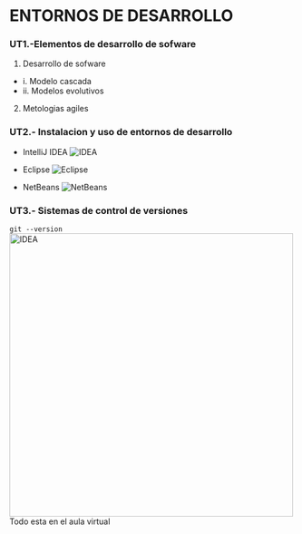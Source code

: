 # ENTORNOS DE DESARROLLO


### UT1.-Elementos de desarrollo de sofware

1. Desarrollo de sofware
-  i. Modelo cascada
- ii. Modelos evolutivos
2. Metologias agiles

### UT2.- Instalacion y uso de entornos de desarrollo

- IntelliJ IDEA <img src="img/IDEA.png" alt="IDEA">

- Eclipse <img src="img/eclipse.png" alt="Eclipse">

- NetBeans <img src="img/netbeans.png" alt="NetBeans">

### UT3.- Sistemas de control de versiones 

<code>git --version</code>
<img src="img/IDEA.png" alt="IDEA" width="500"/>
Todo esta en el aula virtual
